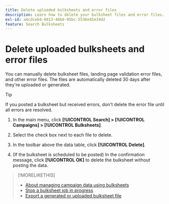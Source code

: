 ```yaml
---
title: Delete uploaded bulksheets and error files
description: Learn how to delete your bulksheet files and error files.
exl-id: a4cdceb4-6013-46b6-95bc-5536e45e34d2
feature: Search Bulksheets
---
```

# Delete uploaded bulksheets and error files

You can manually delete bulksheet files, landing page validation error files, and other error files. The files are automatically deleted 30 days after they're uploaded or generated.

>[!TIP]
>
>If you posted a bulksheet but received errors, don't delete the error file until all errors are resolved.

1. In the main menu, click **[!UICONTROL Search] > [!UICONTROL Campaigns] > [!UICONTROL Bulksheets]**.

1. Select the check box next to each file to delete.

1. In the toolbar above the data table, click **[!UICONTROL Delete]**.

1. (If the bulksheet is scheduled to be posted) In the confirmation message, click **[!UICONTROL OK]** to delete the bulksheet without posting the data.

>[!MORELIKETHIS]
>
>* [About managing campaign data using bulksheets](bulksheet-about.md)
>* [Stop a bulksheet job in progress](bulksheet-stop-job.md)
>* [Export a generated or uploaded bulksheet file](bulksheet-export.md)
